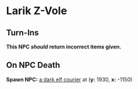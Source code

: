 # Larik Z-Vole


## Turn-Ins



**This NPC *should* return incorrect items given.**



## On NPC Death

**Spawn NPC:**  [a dark elf courier](/npc/57000) at (**y:** 1930, **x:** -1150)



